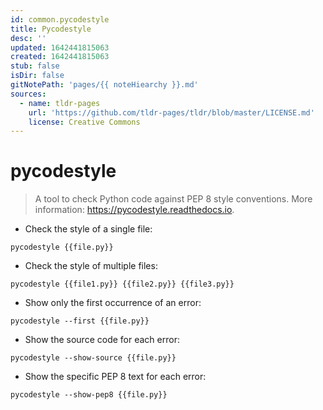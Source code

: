 ```yaml
---
id: common.pycodestyle
title: Pycodestyle
desc: ''
updated: 1642441815063
created: 1642441815063
stub: false
isDir: false
gitNotePath: 'pages/{{ noteHiearchy }}.md'
sources:
  - name: tldr-pages
    url: 'https://github.com/tldr-pages/tldr/blob/master/LICENSE.md'
    license: Creative Commons
---
```

# pycodestyle

> A tool to check Python code against PEP 8 style conventions.
> More information: <https://pycodestyle.readthedocs.io>.

- Check the style of a single file:

`pycodestyle {{file.py}}`

- Check the style of multiple files:

`pycodestyle {{file1.py}} {{file2.py}} {{file3.py}}`

- Show only the first occurrence of an error:

`pycodestyle --first {{file.py}}`

- Show the source code for each error:

`pycodestyle --show-source {{file.py}}`

- Show the specific PEP 8 text for each error:

`pycodestyle --show-pep8 {{file.py}}`

